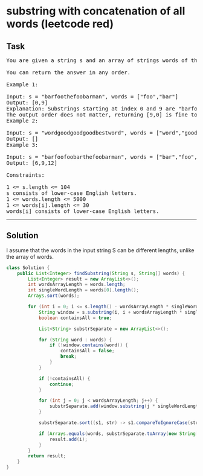 # substring with concatenation of all words (leetcode red)

## Task

<pre>
You are given a string s and an array of strings words of the same length. Return all starting indices of substring(s) in s that is a concatenation of each word in words exactly once, in any order, and without any intervening characters.

You can return the answer in any order.

Example 1:

Input: s = "barfoothefoobarman", words = ["foo","bar"]
Output: [0,9]
Explanation: Substrings starting at index 0 and 9 are "barfoo" and "foobar" respectively.
The output order does not matter, returning [9,0] is fine too.
Example 2:

Input: s = "wordgoodgoodgoodbestword", words = ["word","good","best","word"]
Output: []
Example 3:

Input: s = "barfoofoobarthefoobarman", words = ["bar","foo","the"]
Output: [6,9,12]

Constraints:

1 <= s.length <= 104
s consists of lower-case English letters.
1 <= words.length <= 5000
1 <= words[i].length <= 30
words[i] consists of lower-case English letters.
</pre>

---

## Solution

I assume that the words in the input string S can be different lengths, unlike the array of words.

```java
class Solution {
    public List<Integer> findSubstring(String s, String[] words) {
        List<Integer> result = new ArrayList<>();
        int wordsArrayLength = words.length;
        int singleWordLength = words[0].length();
        Arrays.sort(words);

        for (int i = 0; i <= s.length() - wordsArrayLength * singleWordLength; i++) {
            String window = s.substring(i, i + wordsArrayLength * singleWordLength);
            boolean containsAll = true;

            List<String> substrSeparate = new ArrayList<>();

            for (String word : words) {
                if (!window.contains(word)) {
                    containsAll = false;
                    break;
                }
            }

            if (!containsAll) {
                continue;
            }

            for (int j = 0; j < wordsArrayLength; j++) {
                substrSeparate.add(window.substring(j * singleWordLength, j * singleWordLength + singleWordLength));
            }

            substrSeparate.sort((s1, str) -> s1.compareToIgnoreCase(str));

            if (Arrays.equals(words, substrSeparate.toArray(new String[0]))) {
                result.add(i);
            }
        }
        return result;
    }
}
```
